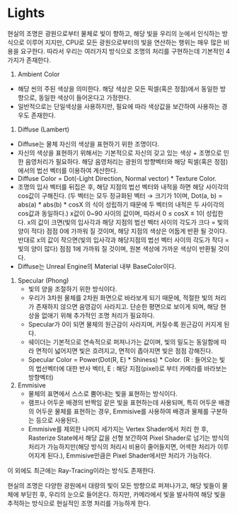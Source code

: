 # Lights

현실의 조명은 광원으로부터 물체로 빛이 향하고, 해당 빛을 우리의 눈에서 인식하는 방식으로 이루어 지지만, CPU로 모든 광원으로부터의 빛을 연산하는 행위는 매우 많은 비용을 요구한다. 따라서 우리는 여러가지 방식으로 조명의 처리를 구현하는데 기본적인 4가지가 존재한다.

1. Ambient Color
- 해당 씬의 주된 색상을 의미한다. 해당 색상은 모든 픽셀(혹은 정점)에서  동일한 방향으로, 동일한 색상이 들어온다고 가정한다.
- 일반적으로는 단일색상을 사용하지만, 필요에 따라 색상값을 보간하여 사용하는 경우도 존재한다.
1. Diffuse (Lambert)
- Diffuse는 물체 자신의 색상을 표현하기 위한 조명이다.
- 자신의 색상을 표현하기 위해서는 기본적으로 자신의 갖고 있는 색상 + 조명으로 인한 음영처리가 필요하다. 해당 음영처리는 광원의 방향벡터와 해당 픽셀(혹은 정점)에서의 법선 벡터를 이용하여 계산한다.
- Diffuse Color = Dot(-Light Direction, Normal vector) * Texture Color.
- 조명의 입사 벡터를 뒤집은 후, 해당 지점의 법선 벡터와 내적을 하면 해당 사이각의 cos값이 구해진다. (두 벡터는 모두 정규화된 벡터 → 크기가 1이며, Dot(a, b) = abs(a) * abs(b) * cosX 의 식이 성립하기 때문에 두 벡터의 내적은 두 사이각의 cos값과 동일하다.) x값이 0~90 사이의 값이며, 따라서 0 ≤ cosX ≤ 1이 성립한다. x의 값이 크면(빛의 입사각과 해당 지점의 법선 벡터 사이의 각도가 크다 = 빛의 양이 적다) 점점 0에 가까워 질 것이며, 해당 지점의 색상은 어둡게 반환 될 것이다. 반대로 x의 값이 작으면(빛의 입사각과 해당지점의 법선 벡터 사이의 각도가 작다 = 빛의 양이 많다) 점점 1에 가까워 질 것이며, 원본 색상에 가까운 색상이 반환될 것이다.
- Diffuse는 Unreal Engine의 Material 내부 BaseColor이다.
1. Specular (Phong)
    - 빛의 양을 조절하기 위한 방식이다.
    - 우리가 3차원 물체를 2차원 화면으로 바라보게 되기 때문에, 적절한 빛의 처리가 존재하지 않으면 음영감이 사라지고. 단순한 평면으로 보이게 되며, 해당 현상을 없애기 위해 추가적인 조명 처리가 필요하다.
    - Specular가 0이 되면 물체의 원근감이 사라지며, 커질수록 원근감이 커지게 된다.
    - 쉐이더는 기본적으로 연속적으로 퍼져나가는 값이며, 빛의 밀도는 동일함에 따라 면적이 넓어지면 빛은 흐려지고, 면적이 좁아지면 빛은 점점 강해진다.
    - Specular Color = Power(Dot(R, E) * Shiness) * Color. (R : 들어오는 빛의 법선벡터에 대한 반사 벡터, E : 해당 지점(pixel)로 부터 카메라를 바라보는 방향벡터)
2. Emmisive
    - 물체의 표면에서 스스로 뿜어내는 빛을 표현하는 방식이다.
    - 램프나 어두운 배경의 반짝임 같은 빛을 표현하는데 사용되며, 특히 어두운 배경의 어두운 물체를 표현하는 경우, Emmisive를 사용하여 배경과 물체를 구분하는 등으로 사용된다.
    - Emmisive를 제외한 나머지 세가지는 Vertex Shader에서 처리 한 후, Rasterize State에서 해당 값을 선형 보간하여 Pixel Shader로 넘기는 방식의 처리가 가능하지만(해당 방식의 처리시 비용이 줄어들지면, 어색한 처리가 이루어지게 된다.), Emmisive만큼은 Pixel Shader에서만 처리가 가능하다.

이 외에도 최근에는 Ray-Tracing이라는 방식도 존재한다.

현실의 조명은 다양한 광원에서 대량의 빛이 모든 방향으로 퍼져나가고, 해당 빛들이 물체에 부딛힌 후, 우리의 눈으로 들어온다. 하지만, 카메라에서 빛을 발사하여 해당 빛을 추적하는 방식으로 현실적인 조명 처리를 가능하게 한다.
